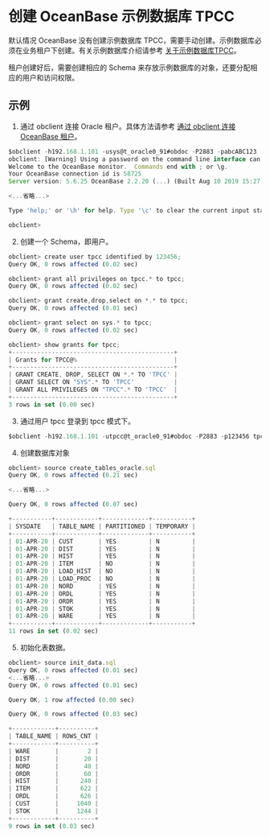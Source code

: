 创建 OceanBase 示例数据库 TPCC 
============================================



默认情况 OceanBase 没有创建示例数据库 TPCC，需要手动创建。示例数据库必须在业务租户下创建。有关示例数据库介绍请参考 [关于示例数据库TPCC](../../8.developer-guide-oracle-mode/1.preface-1/4.about-the-sample-database-tpcc-1.md)。 

租户创建好后，需要创建相应的 Schema 来存放示例数据库的对象，还要分配相应的用户和访问权限。

示例 
-----------

1. 通过 obclient 连接 Oracle 租户。具体方法请参考 [通过 obclient 连接 OceanBase 租户](../../8.developer-guide-oracle-mode/2.connect-to-the-oceanbase-database-1/1.connect-to-an-oceanbase-tenant-by-using-obclient-1.md)。




```javascript
$obclient -h192.168.1.101 -usys@t_oracle0_91#obdoc -P2883 -pabcABC123  sys
obclient: [Warning] Using a password on the command line interface can be insecure.
Welcome to the OceanBase monitor.  Commands end with ; or \g.
Your OceanBase connection id is 58725
Server version: 5.6.25 OceanBase 2.2.20 (...) (Built Aug 10 2019 15:27:33)

<...省略...>

Type 'help;' or '\h' for help. Type '\c' to clear the current input statement.

obclient>
```



2. 创建一个 Schema，即用户。

   




```javascript
obclient> create user tpcc identified by 123456;
Query OK, 0 rows affected (0.02 sec)

obclient> grant all privileges on tpcc.* to tpcc;
Query OK, 0 rows affected (0.02 sec)

obclient> grant create,drop,select on *.* to tpcc;
Query OK, 0 rows affected (0.01 sec)

obclient> grant select on sys.* to tpcc;
Query OK, 0 rows affected (0.02 sec)

obclient> show grants for tpcc;
+---------------------------------------------+
| Grants for TPCC@%                           |
+---------------------------------------------+
| GRANT CREATE, DROP, SELECT ON *.* TO 'TPCC' |
| GRANT SELECT ON "SYS".* TO 'TPCC'           |
| GRANT ALL PRIVILEGES ON "TPCC".* TO 'TPCC'  |
+---------------------------------------------+
3 rows in set (0.00 sec)
```



3. 通过用户 tpcc 登录到 tpcc 模式下。

   




```javascript
$obclient -h192.168.1.101 -utpcc@t_oracle0_91#obdoc -P2883 -p123456 tpcc
```



4. 创建数据库对象

   




```javascript
obclient> source create_tables_oracle.sql
Query OK, 0 rows affected (0.21 sec)

<...省略...>

Query OK, 0 rows affected (0.07 sec)

+-----------+------------+-------------+-----------+
| SYSDATE   | TABLE_NAME | PARTITIONED | TEMPORARY |
+-----------+------------+-------------+-----------+
| 01-APR-20 | CUST       | YES         | N         |
| 01-APR-20 | DIST       | YES         | N         |
| 01-APR-20 | HIST       | YES         | N         |
| 01-APR-20 | ITEM       | NO          | N         |
| 01-APR-20 | LOAD_HIST  | NO          | N         |
| 01-APR-20 | LOAD_PROC  | NO          | N         |
| 01-APR-20 | NORD       | YES         | N         |
| 01-APR-20 | ORDL       | YES         | N         |
| 01-APR-20 | ORDR       | YES         | N         |
| 01-APR-20 | STOK       | YES         | N         |
| 01-APR-20 | WARE       | YES         | N         |
+-----------+------------+-------------+-----------+
11 rows in set (0.02 sec)
```



5. 初始化表数据。

```javascript
obclient> source init_data.sql
Query OK, 0 rows affected (0.01 sec)
<...省略...>
Query OK, 0 rows affected (0.01 sec)

Query OK, 1 row affected (0.00 sec)

Query OK, 0 rows affected (0.03 sec)

+------------+----------+
| TABLE_NAME | ROWS_CNT |
+------------+----------+
| WARE       |        2 |
| DIST       |       20 |
| NORD       |       40 |
| ORDR       |       60 |
| HIST       |      240 |
| ITEM       |      622 |
| ORDL       |      626 |
| CUST       |     1040 |
| STOK       |     1244 |
+------------+----------+
9 rows in set (0.03 sec)
```


